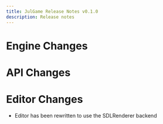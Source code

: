 ```yaml
---
title: JulGame Release Notes v0.1.0
description: Release notes
---
```


# Engine Changes

# API Changes

# Editor Changes
- Editor has been rewritten to use the SDLRenderer backend